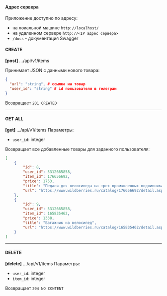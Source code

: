 #
#### Адрес сервера
Приложение доступно по адресу:  
- на локальной машине `http://localhost/`  
- на удаленном сервере `http://<IP адрес сервера>`  
- `/docs` - документация Swagger  


#### CREATE
<a id="create"></a>
**[post]** .../api/v1/items

Принимает JSON с данными нового товара:
```json
{
  "url": "string", # ссылка на товар
  "user_id": "string" # id пользователя в телеграм
}
```

Возвращает `201 CREATED`

---

#### GET ALL
<a id="get_all"></a>
**[get]** .../api/v1/items
Параметры:  
 - `user_id`: integer

Возвращает все добавленные товары для заданного пользователя:
```json
[
    {
        "id": 8,
        "user_id": 5312665858,
        "item_id": 176656692,
        "price": 1753,
        "title": "Педали для велосипеда на трех промышленных подшипниках",
        "url": "https://www.wildberries.ru/catalog/176656692/detail.aspx"
    },
    {
        "id": 9,
        "user_id": 5312665858,
        "item_id": 165835462,
        "price": 1338,
        "title": "Багажник на велосипед",
        "url": "https://www.wildberries.ru/catalog/165835462/detail.aspx"
    }
]
```

---

#### DELETE
<a id="delete"></a>
**[delete]** .../api/v1/items
Параметры:  
 - `user_id`: integer  
 - `item_id`: integer

Возвращает `204 NO CONTENT`



